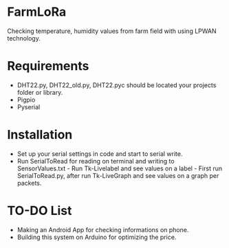 # FarmLoRa
Checking temperature, humidity values from farm field with using LPWAN technology.

# Requirements
- DHT22.py, DHT22_old.py, DHT22.pyc should be located your projects folder or library.
- Pigpio
- Pyserial

# Installation
- Set up your serial settings in code and start to serial write.
- Run SerialToRead for reading on terminal and writing to SensorValues.txt - Run Tk-Livelabel and see values on a label - First run SerialToRead.py, after run Tk-LiveGraph and see values on a graph per packets.

# TO-DO List
- Making an Android App for checking informations on phone.
- Building this system on Arduino for optimizing the price.
